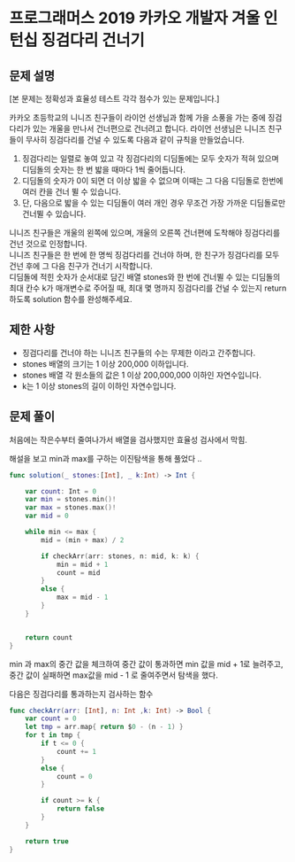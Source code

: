 # 프로그래머스 2019 카카오 개발자 겨울 인턴십 징검다리 건너기

## 문제 설명

[본 문제는 정확성과 효율성 테스트 각각 점수가 있는 문제입니다.]

카카오 초등학교의 니니즈 친구들이 라이언 선생님과 함께 가을 소풍을 가는 중에 징검다리가 있는 개울을 만나서 건너편으로 건너려고 합니다. 라이언 선생님은 니니즈 친구들이 무사히 징검다리를 건널 수 있도록 다음과 같이 규칙을 만들었습니다.

1. 징검다리는 일렬로 놓여 있고 각 징검다리의 디딤돌에는 모두 숫자가 적혀 있으며 디딤돌의 숫자는 한 번 밟을 때마다 1씩 줄어듭니다.
2. 디딤돌의 숫자가 0이 되면 더 이상 밟을 수 없으며 이때는 그 다음 디딤돌로 한번에 여러 칸을 건너 뛸 수 있습니다.
3. 단, 다음으로 밟을 수 있는 디딤돌이 여러 개인 경우 무조건 가장 가까운 디딤돌로만 건너뛸 수 있습니다.

니니즈 친구들은 개울의 왼쪽에 있으며, 개울의 오른쪽 건너편에 도착해야 징검다리를 건넌 것으로 인정합니다.  
니니즈 친구들은 한 번에 한 명씩 징검다리를 건너야 하며, 한 친구가 징검다리를 모두 건넌 후에 그 다음 친구가 건너기 시작합니다.  
디딤돌에 적힌 숫자가 순서대로 담긴 배열 stones와 한 번에 건너뛸 수 있는 디딤돌의 최대 칸수 k가 매개변수로 주어질 때, 최대 몇 명까지 징검다리를 건널 수 있는지 return 하도록 solution 함수를 완성해주세요.

## 제한 사항

- 징검다리를 건너야 하는 니니즈 친구들의 수는 무제한 이라고 간주합니다.
- stones 배열의 크기는 1 이상 200,000 이하입니다.
- stones 배열 각 원소들의 값은 1 이상 200,000,000 이하인 자연수입니다.
- k는 1 이상 stones의 길이 이하인 자연수입니다.

## 문제 풀이

처음에는 작은수부터 줄여나가서 배열을 검사했지만 효율성 검사에서 막힘.

해설을 보고 min과 max를 구하는 이진탐색을 통해 풀었다 ..

```swift
func solution(_ stones:[Int], _ k:Int) -> Int {

    var count: Int = 0
    var min = stones.min()!
    var max = stones.max()!
    var mid = 0

    while min <= max {
        mid = (min + max) / 2

        if checkArr(arr: stones, n: mid, k: k) {
            min = mid + 1
            count = mid
        }
        else {
            max = mid - 1
        }
    }


    return count
}
```

min 과 max의 중간 값을 체크하여 중간 값이 통과하면 min 값을 mid + 1로 늘려주고, 중간 값이 실패하면 max값을 mid - 1 로 줄여주면서 탐색을 했다.

다음은 징검다리를 통과하는지 검사하는 함수

```swift
func checkArr(arr: [Int], n: Int ,k: Int) -> Bool {
    var count = 0
    let tmp = arr.map{ return $0 - (n - 1) }
    for t in tmp {
        if t <= 0 {
            count += 1
        }
        else {
            count = 0
        }

        if count >= k {
            return false
        }
    }

    return true
}

```
